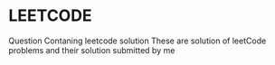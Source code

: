 # LEETCODE
Question Contaning leetcode solution
These are solution of leetCode problems and their solution submitted by me
